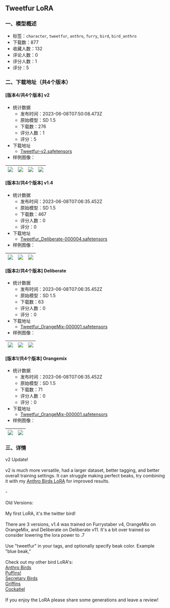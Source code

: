 ## Tweetfur LoRA
### 一、模型概述

- 标签：`character`, `tweetfur`, `anthro`, `furry`, `bird`, `bird_anthro`
- 下载数：877
- 收藏人数：132
- 评论人数：0
- 评分人数：1
- 评分：5

### 二、下载地址（共4个版本）

#### [版本4/共4个版本] v2

- 统计数据
  - 发布时间：2023-06-08T07:50:08.473Z
  - 原始模型：SD 1.5
  - 下载数：276
  - 评分人数：1
  - 评分：5
- 下载地址
  - [Tweetfur-v2.safetensors](https://civitai.com/api/download/models/91541)
- 样例图像：

| <img src="https://image.civitai.com/xG1nkqKTMzGDvpLrqFT7WA/ee84a367-4d21-42fa-a6de-e52cb005119f/width=450/1069493.jpeg" /> | <img src="https://image.civitai.com/xG1nkqKTMzGDvpLrqFT7WA/130a3957-2761-4b50-a74c-b9052a88d0b0/width=450/1070012.jpeg" /> | <img src="https://image.civitai.com/xG1nkqKTMzGDvpLrqFT7WA/9e0b1141-a444-46c1-940a-dec0c7aa41ac/width=450/1070013.jpeg" /> | <img src="https://image.civitai.com/xG1nkqKTMzGDvpLrqFT7WA/dd81eaca-627a-4a1e-be4a-0949447f0977/width=450/1070011.jpeg" /> |
| ---- | ---- | ---- | ---- |

#### [版本3/共4个版本] v1.4

- 统计数据
  - 发布时间：2023-06-08T07:06:35.452Z
  - 原始模型：SD 1.5
  - 下载数：467
  - 评分人数：0
  - 评分：0
- 下载地址
  - [Tweetfur_Deliberate-000004.safetensors](https://civitai.com/api/download/models/11442)
- 样例图像：

| <img src="https://image.civitai.com/xG1nkqKTMzGDvpLrqFT7WA/1e4524fe-b9ef-4088-34e1-4d8c1dde6e00/width=450/109933.jpeg" /> | <img src="https://image.civitai.com/xG1nkqKTMzGDvpLrqFT7WA/3af03fbd-fbbf-4eda-7255-ef67e788a900/width=450/109935.jpeg" /> | <img src="https://image.civitai.com/xG1nkqKTMzGDvpLrqFT7WA/4e446a7d-17fb-40b0-5714-92d91c74ed00/width=450/109934.jpeg" /> |
| ---- | ---- | ---- |

#### [版本2/共4个版本] Deliberate

- 统计数据
  - 发布时间：2023-06-08T07:06:35.452Z
  - 原始模型：SD 1.5
  - 下载数：63
  - 评分人数：0
  - 评分：0
- 下载地址
  - [Tweetfur_OrangeMix-000001.safetensors](https://civitai.com/api/download/models/11443)
- 样例图像：

| <img src="https://image.civitai.com/xG1nkqKTMzGDvpLrqFT7WA/22de5be8-50e6-4efa-8aaf-e7fde6fbee00/width=450/109938.jpeg" /> | <img src="https://image.civitai.com/xG1nkqKTMzGDvpLrqFT7WA/7d49ee4f-f608-4349-6e5c-a0ec28b91e00/width=450/109937.jpeg" /> | <img src="https://image.civitai.com/xG1nkqKTMzGDvpLrqFT7WA/7fc221c3-15b8-49dd-1c4b-3a149c94e800/width=450/109936.jpeg" /> |
| ---- | ---- | ---- |

#### [版本1/共4个版本] Orangemix

- 统计数据
  - 发布时间：2023-06-08T07:06:35.452Z
  - 原始模型：SD 1.5
  - 下载数：71
  - 评分人数：0
  - 评分：0
- 下载地址
  - [Tweetfur_OrangeMix-000001.safetensors](https://civitai.com/api/download/models/11444)
- 样例图像：

| <img src="https://image.civitai.com/xG1nkqKTMzGDvpLrqFT7WA/4f2405ec-9c9e-4f85-ca07-cb2fc0bb8000/width=450/109940.jpeg" /> | <img src="https://image.civitai.com/xG1nkqKTMzGDvpLrqFT7WA/1f2646bf-c41b-42b9-9b00-e549fd1c9a00/width=450/109939.jpeg" /> |
| ---- | ---- |


### 三、详情
<p>v2 Update!<br /><br />v2 is much more versatile, had a larger dataset, better tagging, and better overall training settings. It can struggle making perfect beaks, try combining it with my <a target="_blank" rel="ugc" href="https://civitai.com/models/9620/anthro-birds-lora">Anthro Birds LoRA</a> for improved results.<br /><br />-<br /><br />Old Versions:<br /><br />My first LoRA, it's the twitter bird! <br /><br />There are 3 versions, v1.4 was trained on Furrystaber v4, OrangeMix on OrangeMix, and Deliberate on Deliberate v11. It's a bit over trained so consider lowering the lora power to .7<br /><br />Use "tweetfur" in your tags, and optionally specify beak color. Example "blue beak,"<br /><br />Check out my other bird LoRA's:<br /><a target="_blank" rel="ugc" href="https://civitai.com/models/9620/anthro-birds-lorahttps://civitai.com/models/9620/anthro-birds-lorahttps://civitai.com/models/9620/anthro-birds-lora">Anthro Birds</a><br /><a target="_blank" rel="ugc" href="https://civitai.com/models/9626/puffin-lora">Puffins!</a><br /><a target="_blank" rel="ugc" href="https://civitai.com/models/9630/secretary-bird-lora">Secretary Birds</a><br /><a target="_blank" rel="ugc" href="https://civitai.com/models/9637/anthro-griffin-lora">Griffins</a><br /><a target="_blank" rel="ugc" href="https://civitai.com/models/9638/cockatiel-lora">Cockatiel</a><br /><br />If you enjoy the LoRA please share some generations and leave a review!</p>